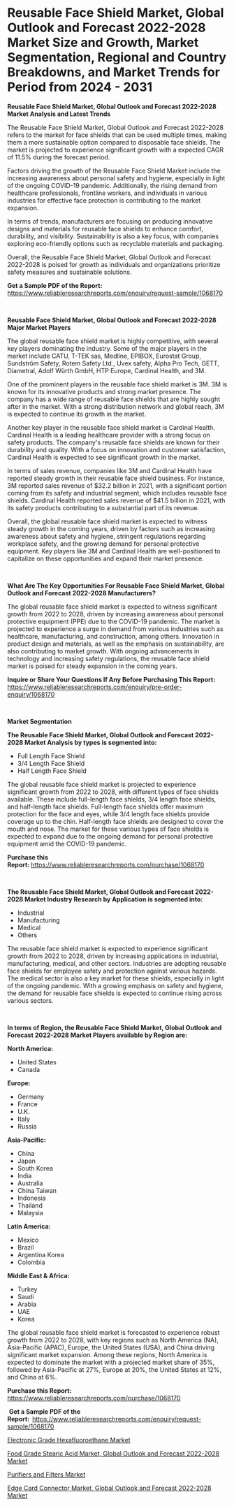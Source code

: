 <p><h1>Reusable Face Shield Market, Global Outlook and Forecast 2022-2028 Market Size and Growth, Market Segmentation, Regional and Country Breakdowns, and Market Trends for Period from 2024 -  2031</h1></p><p><strong>Reusable Face Shield Market, Global Outlook and Forecast 2022-2028 Market Analysis and Latest Trends</strong></p>
<p><p>The Reusable Face Shield Market, Global Outlook and Forecast 2022-2028 refers to the market for face shields that can be used multiple times, making them a more sustainable option compared to disposable face shields. The market is projected to experience significant growth with a expected CAGR of 11.5% during the forecast period. </p><p>Factors driving the growth of the Reusable Face Shield Market include the increasing awareness about personal safety and hygiene, especially in light of the ongoing COVID-19 pandemic. Additionally, the rising demand from healthcare professionals, frontline workers, and individuals in various industries for effective face protection is contributing to the market expansion. </p><p>In terms of trends, manufacturers are focusing on producing innovative designs and materials for reusable face shields to enhance comfort, durability, and visibility. Sustainability is also a key focus, with companies exploring eco-friendly options such as recyclable materials and packaging. </p><p>Overall, the Reusable Face Shield Market, Global Outlook and Forecast 2022-2028 is poised for growth as individuals and organizations prioritize safety measures and sustainable solutions.</p></p>
<p><strong>Get a Sample PDF of the Report:&nbsp;</strong> <a href="https://www.reliableresearchreports.com/enquiry/request-sample/1068170">https://www.reliableresearchreports.com/enquiry/request-sample/1068170</a></p>
<p>&nbsp;</p>
<p><strong>Reusable Face Shield Market, Global Outlook and Forecast 2022-2028 Major Market Players</strong></p>
<p><p>The global reusable face shield market is highly competitive, with several key players dominating the industry. Some of the major players in the market include CATU, T-TEK sas, Medline, EPIBOX, Eurostat Group, Sundström Safety, Rotem Safety Ltd., Uvex safety, Alpha Pro Tech, GETT, Diametral, Adolf Würth GmbH, HTP Europe, Cardinal Health, and 3M.</p><p>One of the prominent players in the reusable face shield market is 3M. 3M is known for its innovative products and strong market presence. The company has a wide range of reusable face shields that are highly sought after in the market. With a strong distribution network and global reach, 3M is expected to continue its growth in the market.</p><p>Another key player in the reusable face shield market is Cardinal Health. Cardinal Health is a leading healthcare provider with a strong focus on safety products. The company's reusable face shields are known for their durability and quality. With a focus on innovation and customer satisfaction, Cardinal Health is expected to see significant growth in the market.</p><p>In terms of sales revenue, companies like 3M and Cardinal Health have reported steady growth in their reusable face shield business. For instance, 3M reported sales revenue of $32.2 billion in 2021, with a significant portion coming from its safety and industrial segment, which includes reusable face shields. Cardinal Health reported sales revenue of $41.5 billion in 2021, with its safety products contributing to a substantial part of its revenue.</p><p>Overall, the global reusable face shield market is expected to witness steady growth in the coming years, driven by factors such as increasing awareness about safety and hygiene, stringent regulations regarding workplace safety, and the growing demand for personal protective equipment. Key players like 3M and Cardinal Health are well-positioned to capitalize on these opportunities and expand their market presence.</p></p>
<p>&nbsp;</p>
<p><strong>What Are The Key Opportunities For Reusable Face Shield Market, Global Outlook and Forecast 2022-2028 Manufacturers?</strong></p>
<p><p>The global reusable face shield market is expected to witness significant growth from 2022 to 2028, driven by increasing awareness about personal protective equipment (PPE) due to the COVID-19 pandemic. The market is projected to experience a surge in demand from various industries such as healthcare, manufacturing, and construction, among others. Innovation in product design and materials, as well as the emphasis on sustainability, are also contributing to market growth. With ongoing advancements in technology and increasing safety regulations, the reusable face shield market is poised for steady expansion in the coming years.</p></p>
<p><strong>Inquire or Share Your Questions If Any Before Purchasing This Report:</strong> <a href="https://www.reliableresearchreports.com/enquiry/pre-order-enquiry/1068170">https://www.reliableresearchreports.com/enquiry/pre-order-enquiry/1068170</a></p>
<p>&nbsp;</p>
<p><strong>Market Segmentation</strong></p>
<p><strong>The Reusable Face Shield Market, Global Outlook and Forecast 2022-2028 Market Analysis by types is segmented into:</strong></p>
<p><ul><li>Full Length Face Shield</li><li>3/4 Length Face Shield</li><li>Half Length Face Shield</li></ul></p>
<p><p>The global reusable face shield market is projected to experience significant growth from 2022 to 2028, with different types of face shields available. These include full-length face shields, 3/4 length face shields, and half-length face shields. Full-length face shields offer maximum protection for the face and eyes, while 3/4 length face shields provide coverage up to the chin. Half-length face shields are designed to cover the mouth and nose. The market for these various types of face shields is expected to expand due to the ongoing demand for personal protective equipment amid the COVID-19 pandemic.</p></p>
<p><strong>Purchase this Report:&nbsp;</strong><a href="https://www.reliableresearchreports.com/purchase/1068170">https://www.reliableresearchreports.com/purchase/1068170</a></p>
<p>&nbsp;</p>
<p><strong>The Reusable Face Shield Market, Global Outlook and Forecast 2022-2028 Market Industry Research by Application is segmented into:</strong></p>
<p><ul><li>Industrial</li><li>Manufacturing</li><li>Medical</li><li>Others</li></ul></p>
<p><p>The reusable face shield market is expected to experience significant growth from 2022 to 2028, driven by increasing applications in industrial, manufacturing, medical, and other sectors. Industries are adopting reusable face shields for employee safety and protection against various hazards. The medical sector is also a key market for these shields, especially in light of the ongoing pandemic. With a growing emphasis on safety and hygiene, the demand for reusable face shields is expected to continue rising across various sectors.</p></p>
<p>&nbsp;</p>
<p><strong>In terms of Region, the Reusable Face Shield Market, Global Outlook and Forecast 2022-2028 Market Players available by Region are:</strong></p>
<p>
    <p> <strong> North America: </strong>
        <ul>
            <li>United States</li>
            <li>Canada</li>
        </ul>
        </p> 
    <p> <strong> Europe: </strong>
        <ul>
            <li>Germany</li>
            <li>France</li>
            <li>U.K.</li>
            <li>Italy</li>
            <li>Russia</li>
        </ul>
        </p> 
    <p> <strong> Asia-Pacific: </strong>
        <ul>
            <li>China</li>
            <li>Japan</li>
            <li>South Korea</li>
            <li>India</li>
            <li>Australia</li>
            <li>China Taiwan</li>
            <li>Indonesia</li>
            <li>Thailand</li>
            <li>Malaysia</li>
        </ul>
        </p> 
    <p> <strong> Latin America: </strong>
        <ul>
            <li>Mexico</li>
            <li>Brazil</li>
            <li>Argentina Korea</li>
            <li>Colombia</li>
        </ul>
        </p> 
    <p> <strong> Middle East & Africa: </strong>
        <ul>
            <li>Turkey</li>
            <li>Saudi</li>
            <li>Arabia</li>
            <li>UAE</li>
            <li>Korea</li>
        </ul>
    </p>
    </p>
<p><p>The global reusable face shield market is forecasted to experience robust growth from 2022 to 2028, with key regions such as North America (NA), Asia-Pacific (APAC), Europe, the United States (USA), and China driving significant market expansion. Among these regions, North America is expected to dominate the market with a projected market share of 35%, followed by Asia-Pacific at 27%, Europe at 20%, the United States at 12%, and China at 6%.</p></p>
<p><strong>Purchase this Report: </strong><a href="https://www.reliableresearchreports.com/purchase/1068170">https://www.reliableresearchreports.com/purchase/1068170</a></p>
<p>&nbsp;<strong>Get a Sample PDF of the Report:&nbsp;&nbsp;</strong><a href="https://www.reliableresearchreports.com/enquiry/request-sample/1068170">https://www.reliableresearchreports.com/enquiry/request-sample/1068170</a></p>
<p><strong></strong></p>
<p><p><a href="https://issuu.com/reportprime-2/docs/electronic-grade-hexafluoroethane-market-size-2030">Electronic Grade Hexafluoroethane Market</a></p><p><a href="https://github.com/peachesmcdowel1/Market-Research-Report-List-1/blob/main/food-grade-stearic-acid-market-global-outlook-and-forecast-2022-2028-market.md">Food Grade Stearic Acid Market, Global Outlook and Forecast 2022-2028 Market</a></p><p><a href="https://issuu.com/reportprime-2/docs/purifiers-and-filters-market-size-2030.pptx">Purifiers and Filters Market</a></p><p><a href="https://github.com/redneck06/Market-Research-Report-List-1/blob/main/edge-card-connector-market-global-outlook-and-forecast-2022-2028-market.md">Edge Card Connector Market, Global Outlook and Forecast 2022-2028 Market</a></p></p>